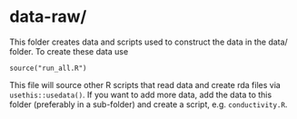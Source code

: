 # data-raw/

This folder creates data and scripts used to construct the data in the data/
folder. To create these data use 

    source("run_all.R")
    
This file will source other R scripts that read data and create rda files 
via `usethis::usedata()`. If you want to add more data, add the data to this
folder (preferably in a sub-folder) and create a script, e.g. `conductivity.R`.
